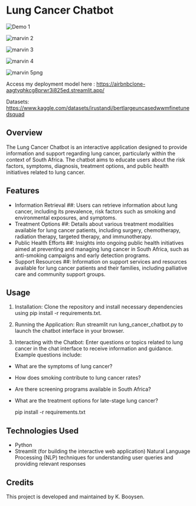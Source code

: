 # **Lung Cancer Chatbot**

![Demo 1](https://github.com/KagontleBooysen/Final-Lung-Cancer-project/assets/106469425/e0d6f3b1-ad12-4155-a46e-ae1192ffb4fc)

![marvin 2](https://github.com/KagontleBooysen/Final-Lung-Cancer-project/assets/106469425/32eb4765-b81e-49c0-8175-842aec4a86e7)

![marvin 3](https://github.com/KagontleBooysen/Final-Lung-Cancer-project/assets/106469425/464d69be-ea73-49b5-abba-bc4c199a2f57)

![marvin 4](https://github.com/KagontleBooysen/Final-Lung-Cancer-project/assets/106469425/3a30ba42-7e92-480a-95c3-302c23c8d329)

![marvin 5png](https://github.com/KagontleBooysen/Final-Lung-Cancer-project/assets/106469425/e32ff72d-f4c6-401c-8872-c36996885b85)

Access my deployment model here : https://airbnbclone-aagtyqhkcg8prwr3i825ed.streamlit.app/

Datasets: https://www.kaggle.com/datasets/irustandi/bertlargeuncasedwwmfinetunedsquad

## Overview
The Lung Cancer Chatbot is an interactive application designed to provide information and support regarding lung cancer, particularly within the context of South Africa. The chatbot aims to educate users about the risk factors, symptoms, diagnosis, treatment options, and public health initiatives related to lung cancer.

## Features
- Information Retrieval ##: Users can retrieve information about lung cancer, including its prevalence, risk factors such as smoking and environmental exposures, and symptoms.
- Treatment Options ##: Details about various treatment modalities available for lung cancer patients, including surgery, chemotherapy, radiation therapy, targeted therapy, and immunotherapy.
-  Public Health Efforts ##: Insights into ongoing public health initiatives aimed at preventing and managing lung cancer in South Africa, such as anti-smoking campaigns and early detection programs.
- Support Resources ##: Information on support services and resources available for lung cancer patients and their families, including palliative care and community support groups.

## Usage
1. Installation: Clone the repository and install necessary dependencies using pip install -r requirements.txt.

2. Running the Application: Run streamlit run lung_cancer_chatbot.py to launch the chatbot interface in your browser.

3. Interacting with the Chatbot: Enter questions or topics related to lung cancer in the chat interface to receive information and guidance. Example questions include:

- What are the symptoms of lung cancer?
- How does smoking contribute to lung cancer rates?
- Are there screening programs available in South Africa?
- What are the treatment options for late-stage lung cancer?

   pip install -r requirements.txt

## Technologies Used
- Python
- Streamlit (for building the interactive web application)
 Natural Language Processing (NLP) techniques for understanding user queries and providing relevant responses

## Credits
This project is developed and maintained by K. Booysen.
